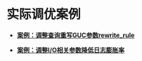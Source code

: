 # 实际调优案例<a name="ZH-CN_TOPIC_0000001086338466"></a>

-   **[案例：调整查询重写GUC参数rewrite\_rule](案例-调整查询重写GUC参数rewrite_rule.md)**  

-   **[案例：调整I/O相关参数降低日志膨胀率](案例-调整I-O相关参数降低日志膨胀率.md)**  


